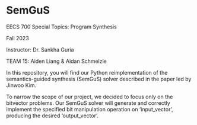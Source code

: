 # SemGuS

EECS 700 Special Topics: Program Synthesis 

Fall 2023

Instructor: Dr. Sankha Guria

TEAM 15: Aiden Liang & Aidan Schmelzle

In this repository, you will find our Python reimplementation of the semantics-guided synthesis (SemGuS) solver described in the paper led by Jinwoo Kim. 

To narrow the scope of our project, we decided to focus only on the bitvector problems. Our SemGuS solver will generate and correctly implement the specified bit manipulation operation on ‘input_vector’, producing the desired ‘output_vector’.
